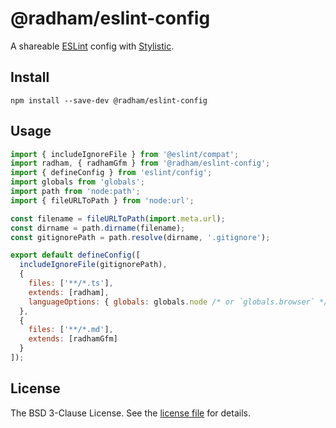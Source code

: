 @radham/eslint-config
=====================

A shareable [ESLint](https://eslint.org/) config with [Stylistic](https://eslint.style/).

Install
-------

```shell
npm install --save-dev @radham/eslint-config
```

Usage
-----

```javascript
import { includeIgnoreFile } from '@eslint/compat';
import radham, { radhamGfm } from '@radham/eslint-config';
import { defineConfig } from 'eslint/config';
import globals from 'globals';
import path from 'node:path';
import { fileURLToPath } from 'node:url';

const filename = fileURLToPath(import.meta.url);
const dirname = path.dirname(filename);
const gitignorePath = path.resolve(dirname, '.gitignore');

export default defineConfig([
  includeIgnoreFile(gitignorePath),
  {
    files: ['**/*.ts'],
    extends: [radham],
    languageOptions: { globals: globals.node /* or `globals.browser` */ }
  },
  {
    files: ['**/*.md'],
    extends: [radhamGfm]
  }
]);
```

License
-------

The BSD 3-Clause License. See the [license file](LICENSE) for details.
